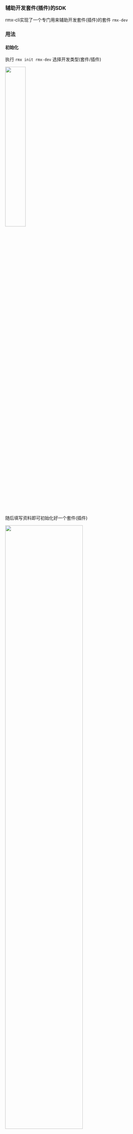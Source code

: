 ### 辅助开发套件(插件)的SDK

rmx-cli实现了一个专门用来辅助开发套件(插件)的套件 `rmx-dev`

### 用法

#### 初始化

执行 `rmx init rmx-dev` 选择开发类型(套件/插件)

<img src="https://img.alicdn.com/tfs/TB1fiF2oKH2gK0jSZFEXXcqMpXa-538-164.png" width="36%">

随后填写资料即可初始化好一个套件(插件)

<img src="https://img.alicdn.com/tfs/TB1M7VZoFT7gK0jSZFpXXaTkpXa-1088-678.png" width="70%">


#### 本地开发

执行 `rmx dev` 会将当前套件(插件)link到rmx-cli的套件(插件)安装目录下，接下来就可以直接调试你的套件(插件)了

<img src="https://img.alicdn.com/tfs/TB1CxJ2oHr1gK0jSZR0XXbP8XXa-1170-910.png" width="70%">

套件调试开发：
  - 运行 `rmx init [你的套件名]`，即可执行当前套件里的init命令
  - 在你init完的项目里，必须有配置rmxConfig: { "kit": "[你的套件名]"}
  - 其他套件必要的命令逐一实现调试即可

插件调试开发：
  - 运行 `rmx [你的插件名]`，即可执行当前插件里的代码


#### 发布

本地开发调试完毕，执行 `rmx publish` 即可发布当前套件(插件)到tnpm上 

<img src="https://img.alicdn.com/tfs/TB1ZwF5oQL0gK0jSZFAXXcA9pXa-1164-1218.png" width="70%">


> ps: 不需要手动修改package.json里的version，系统会自动在原来的版本上+1

发布完毕，就可以将你开发好的套件(插件)信息提交给 `@崇志`，加入到rmx-cli的可用套件(插件)里了。



